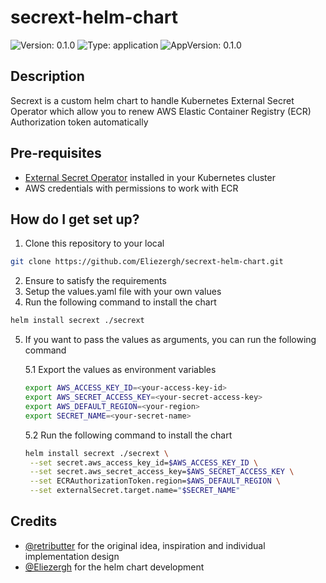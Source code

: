 # secrext-helm-chart
![Version: 0.1.0](https://img.shields.io/badge/Version-0.1.0-informational?style=for-the-badge) ![Type: application](https://img.shields.io/badge/Type-application-informational?style=for-the-badge) ![AppVersion: 0.1.0](https://img.shields.io/badge/AppVersion-0.1.0-informational?style=for-the-badge)

## Description
Secrext is a custom helm chart to handle Kubernetes External Secret Operator which allow you to renew AWS Elastic Container Registry (ECR) Authorization token automatically

## Pre-requisites
* [External Secret Operator](https://external-secrets.io) installed in your Kubernetes cluster
* AWS credentials with permissions to work with ECR

## How do I get set up?
1. Clone this repository to your local
```bash
git clone https://github.com/Eliezergh/secrext-helm-chart.git
```
2. Ensure to satisfy the requirements
3. Setup the values.yaml file with your own values
4. Run the following command to install the chart
```bash
helm install secrext ./secrext
```
5. If you want to pass the values as arguments, you can run the following command

    5.1 Export the values as environment variables
    ```bash
    export AWS_ACCESS_KEY_ID=<your-access-key-id>
    export AWS_SECRET_ACCESS_KEY=<your-secret-access-key>
    export AWS_DEFAULT_REGION=<your-region>
    export SECRET_NAME=<your-secret-name>
    ```
    5.2 Run the following command to install the chart
    ```bash
    helm install secrext ./secrext \
     --set secret.aws_access_key_id=$AWS_ACCESS_KEY_ID \
     --set secret.aws_secret_access_key=$AWS_SECRET_ACCESS_KEY \
     --set ECRAuthorizationToken.region=$AWS_DEFAULT_REGION \
     --set externalSecret.target.name="$SECRET_NAME"
    ```
## Credits
* [@retributter](https://github.com/retributter) for the original idea, inspiration and individual implementation design
* [@Eliezergh](https://github.com/eliezergh) for the helm chart development
